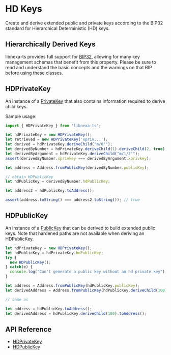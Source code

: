 # HD Keys

Create and derive extended public and private keys according to the BIP32 standard for Hierarchical Deterministic (HD) keys.

## Hierarchically Derived Keys

libnexa-ts provides full support for [BIP32](https://github.com/bitcoin/bips/blob/master/bip-0032.mediawiki), allowing for many key management schemas that benefit from this property. Please be sure to read and understand the basic concepts and the warnings on that BIP before using these classes.

## HDPrivateKey

An instance of a [PrivateKey](privatekey.md) that also contains information required to derive child keys.

Sample usage:

```ts
import { HDPrivateKey } from 'libnexa-ts';

let hdPrivateKey = new HDPrivateKey();
let retrieved = new HDPrivateKey('xpriv...');
let derived = hdPrivateKey.deriveChild("m/0'");
let derivedByNumber = hdPrivateKey.deriveChild(1).deriveChild(2, true);
let derivedByArgument = hdPrivateKey.deriveChild("m/1/2'");
assert(derivedByNumber.xprivkey === derivedByArgument.xprivkey);

let address = Address.fromPublicKey(derivedByNumber.publicKey);

// obtain HDPublicKey
let hdPublicKey = derivedByNumber.hdPublicKey;

let address2 = hdPublicKey.toAddress();

assert(address.toString() === address2.toString()); // true
```

## HDPublicKey

An instance of a [PublicKey](publickey.md) that can be derived to build extended public keys. Note that hardened paths are not available when deriving an HDPublicKey.

```ts
let hdPrivateKey = new HDPrivateKey();
let hdPublicKey = hdPrivateKey.hdPublicKey;
try {
  new HDPublicKey();
} catch(e) {
  console.log("Can't generate a public key without an hd private key");
}

let address = Address.fromPublicKey(hdPublicKey.publicKey);
let derivedAddress = Address.fromPublicKey(hdPublicKey.deriveChild(100).publicKey);

// same as 

let address = hdPublicKey.toAddress();
let derivedAddress = hdPublicKey.deriveChild(100).toAddress();
```

## API Reference
- [HDPrivateKey](api/classes/HDPrivateKey.md)
- [HDPublicKey](api/classes/HDPublicKey.md)
